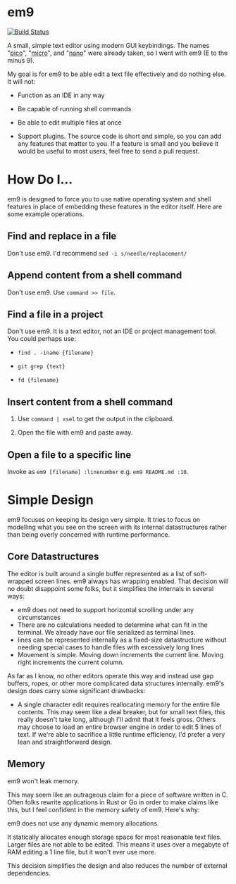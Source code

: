 em9
===

[![Build Status](https://travis-ci.org/jncraton/em9.svg?branch=master)](https://travis-ci.org/jncraton/em9)

A small, simple text editor using modern GUI keybindings. The names "[pico](https://en.wikipedia.org/wiki/Pico_(text_editor))", "[micro](https://micro-editor.github.io/)", and "[nano](https://en.wikipedia.org/wiki/GNU_nano)" were already taken, so I went with em9 (E to the minus 9).

My goal is for em9 to be able edit a text file effectively and do nothing else. It will not:

- Function as an IDE in any way

- Be capable of running shell commands

- Be able to edit multiple files at once

- Support plugins. The source code is short and simple, so you can add any features that matter to you. If a feature is small and you believe it would be useful to most users, feel free to send a pull request.

How Do I...
===========

em9 is designed to force you to use native operating system and shell features in place of embedding these features in the editor itself. Here are some example operations.

Find and replace in a file
--------------------------

Don't use em9. I'd recommend `sed -i s/needle/replacement/`

Append content from a shell command
-----------------------------------

Don't use em9. Use `command >> file`.

Find a file in a project
------------------------

Don't use em9. It is a text editor, not an IDE or project management tool. You could perhaps use:

- `find . -iname {filename}`

- `git grep {text}`

- `fd {filename}`

Insert content from a shell command
-----------------------------------

1. Use `command | xsel` to get the output in the clipboard.

2. Open the file with em9 and paste away.

Open a file to a specific line
------------------------------

Invoke as `em9 [filename] :linenumber` e.g. `em9 README.md :10`.

Simple Design
=============

em9 focuses on keeping its design very simple. It tries to focus on modelling what you see on the screen with its internal datastructures rather than being overly concerned with runtime performance.

Core Datastructures
-------------------

The editor is built around a single buffer represented as a list of soft-wrapped screen lines. em9 always has wrapping enabled. That decision will no doubt disappoint some folks, but it simplifies the internals in several ways:

- em9 does not need to support horizontal scrolling under any circumstances
- There are no calculations needed to determine what can fit in the terminal. We already have our file serialized as terminal lines.
- lines can be represented internally as a fixed-size datastructure without needing special cases to handle files with excessively long lines
- Movement is simple. Moving down increments the current line. Moving right increments the current column.

As far as I know, no other editors operate this way and instead use gap buffers, ropes, or other more complicated data structures internally. em9's design does carry some significant drawbacks:

- A single character edit requires reallocating memory for the entire file contents. This may seem like a deal breaker, but for small text files, this really doesn't take long, although I'll admit that it feels gross. Others may choose to load an entire browser engine in order to edit 5 lines of text. If we're able to sacrifice a little runtime efficiency, I'd prefer a very lean and straightforward design.

Memory
------

em9 won't leak memory.

This may seem like an outrageous claim for a piece of software written in C. Often folks rewrite applications in Rust or Go in order to make claims like this, but I feel confident in the memory safety of em9. Here's why:

em9 does not use any dynamic memory allocations.

It statically allocates enough storage space for most reasonable text files. Larger files are not able to be edited. This means it uses over a megabyte of RAM editing a 1 line file, but it won't ever use more.

This decision simplifies the design and also reduces the number of external dependencies.

